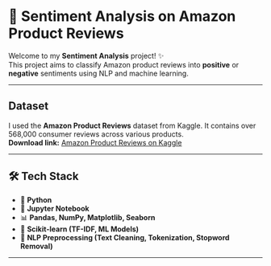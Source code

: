 # ​🌸 Sentiment Analysis on Amazon Product Reviews

Welcome to my **Sentiment Analysis** project! ✨  
This project aims to classify Amazon product reviews into **positive** or **negative** sentiments using NLP and machine learning.

---

##  Dataset  
I used the **Amazon Product Reviews** dataset from Kaggle. It contains over 568,000 consumer reviews across various products.  
**Download link:** [Amazon Product Reviews on Kaggle](
https://www.kaggle.com/datasets/arhamrumi/amazon-product-reviews)

---


## 🛠️ Tech Stack
- 🐍 **Python**
- 📓 **Jupyter Notebook**
- 📊 **Pandas, NumPy, Matplotlib, Seaborn**
- 🤖 **Scikit-learn (TF-IDF, ML Models)**
- 📝 **NLP Preprocessing (Text Cleaning, Tokenization, Stopword Removal)**

---

